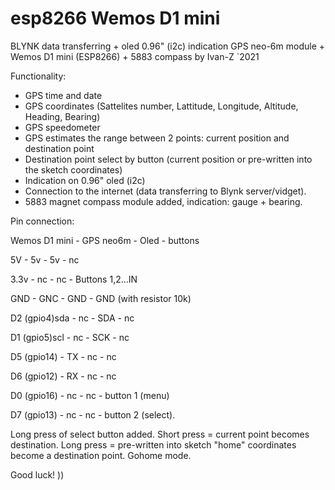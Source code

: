 # esp8266 Wemos D1 mini
BLYNK data transferring + oled 0.96" (i2c) indication
GPS neo-6m module + Wemos D1 mini (ESP8266) + 5883 compass
by Ivan-Z `2021

Functionality:
- GPS time and date 
- GPS coordinates (Sattelites number, Lattitude, Longitude, Altitude, Heading, Bearing)
- GPS speedometer
- GPS estimates the range between 2 points: current position and destination point
- Destination point select by button (current position or pre-written into the sketch coordinates)
- Indication on 0.96" oled (i2c)
- Connection to the internet (data transferring to Blynk server/vidget). 
- 5883 magnet compass module added, indication: gauge + bearing. 
 
Pin connection:

Wemos D1 mini - GPS neo6m - Oled  - buttons

5V            - 5v        - 5v    - nc 

3.3v          - nc        - nc    - Buttons 1,2...IN 

GND           - GNC       - GND   - GND (with resistor 10k)

D2 (gpio4)sda - nc        - SDA   - nc

D1 (gpio5)scl - nc        - SCK   - nc

D5 (gpio14)   - TX        - nc    - nc

D6 (gpio12)   - RX        - nc    - nc

D0 (gpio16)   - nc        - nc    - button 1 (menu)

D7 (gpio13)   - nc        - nc    - button 2 (select).


Long press of select button added. Short press = current point becomes destination. 
Long press = pre-written into sketch "home" coordinates become a destination point. Gohome mode.

Good luck! ))

